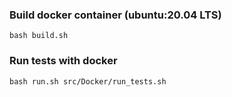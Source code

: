 ### Build docker container (ubuntu:20.04 LTS)

    bash build.sh

### Run tests with docker

    bash run.sh src/Docker/run_tests.sh

